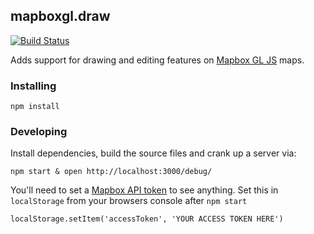 mapboxgl.draw
---
[![Build Status](https://circleci.com/gh/mapbox/gl-draw.svg?style=svg)](https://circleci.com/gh/mapbox/gl-draw)

Adds support for drawing and editing features on [Mapbox GL JS](https://www.mapbox.com/mapbox-gl-js/) 
maps.

### Installing 

    npm install

### Developing 

Install dependencies, build the source files and crank up a server via:

    npm start & open http://localhost:3000/debug/

You'll need to set a [Mapbox API token](https://www.mapbox.com/help/define-access-token/) 
to see anything. Set this in `localStorage` from your browsers console after
`npm start`

    localStorage.setItem('accessToken', 'YOUR ACCESS TOKEN HERE')
